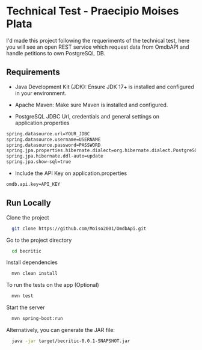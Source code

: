 
# Technical Test - Praecipio Moises Plata

I'd made this project following the requeriments of the technical test, here you will see an open REST service which request data from OmdbAPI and handle petitions to own PostgreSQL DB.



## Requirements

- Java Development Kit (JDK): Ensure JDK 17+ is installed and configured in your environment.

- Apache Maven: Make sure Maven is installed and configured.

- PostgreSQL JDBC Url, credentials  and general settings on application.properties

```bash
spring.datasource.url=YOUR_JDBC
spring.datasource.username=USERNAME
spring.datasource.password=PASSWORD
spring.jpa.properties.hibernate.dialect=org.hibernate.dialect.PostgreSQLDialect
spring.jpa.hibernate.ddl-auto=update
spring.jpa.show-sql=true
```
- Include the API Key on application.properties

```bash
omdb.api.key=API_KEY
```

## Run Locally

Clone the project

```bash
  git clone https://github.com/Moiso2001/OmdbApi.git
```

Go to the project directory

```bash
  cd becritic
```

Install dependencies

```bash
  mvn clean install
```

To run the tests on the app (Optional)

```bash
  mvn test
```

Start the server

```bash
  mvn spring-boot:run
```

Alternatively, you can generate the JAR file:


```bash
  java -jar target/becritic-0.0.1-SNAPSHOT.jar
```

